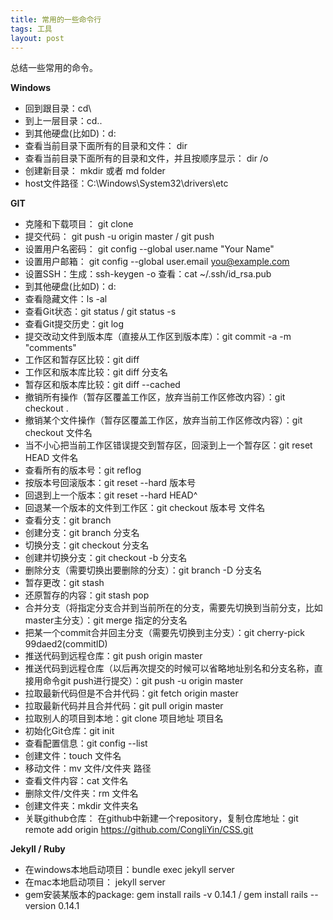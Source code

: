 ```yaml
---
title: 常用的一些命令行
tags: 工具
layout: post
---
```



总结一些常用的命令。

**Windows**


- 回到跟目录：cd\
- 到上一层目录：cd..
- 到其他硬盘(比如D)：d:
- 查看当前目录下面所有的目录和文件： dir
- 查看当前目录下面所有的目录和文件，并且按顺序显示： dir /o
- 创建新目录： mkdir 或者 md folder
- host文件路径：C:\Windows\System32\drivers\etc


**GIT**


- 克隆和下载项目： git clone 
- 提交代码： git push -u origin master / git push
- 设置用户名密码： git config --global user.name "Your Name" 
- 设置用户邮箱： git config --global user.email you@example.com
- 设置SSH：生成：ssh-keygen -o  查看：cat ~/.ssh/id_rsa.pub
- 到其他硬盘(比如D)：d:
- 查看隐藏文件：ls -al
- 查看Git状态：git status / git status -s
- 查看Git提交历史：git log
- 提交改动文件到版本库（直接从工作区到版本库）：git commit -a -m "comments"
- 工作区和暂存区比较：git diff
- 工作区和版本库比较：git diff 分支名
- 暂存区和版本库比较：git diff --cached
- 撤销所有操作（暂存区覆盖工作区，放弃当前工作区修改内容）：git checkout .
- 撤销某个文件操作（暂存区覆盖工作区，放弃当前工作区修改内容）：git checkout 文件名
- 当不小心把当前工作区错误提交到暂存区，回滚到上一个暂存区：git reset HEAD 文件名
- 查看所有的版本号：git reflog
- 按版本号回滚版本：git reset --hard 版本号
- 回退到上一个版本：git reset --hard HEAD^
- 回退某一个版本的文件到工作区：git checkout 版本号 文件名
- 查看分支：git branch
- 创建分支：git branch 分支名
- 切换分支：git checkout 分支名
- 创建并切换分支：git checkout -b 分支名
- 删除分支（需要切换出要删除的分支）：git branch -D 分支名
- 暂存更改：git stash
- 还原暂存的内容：git stash pop
- 合并分支（将指定分支合并到当前所在的分支，需要先切换到当前分支，比如master主分支）：git merge 指定的分支名
- 把某一个commit合并回主分支（需要先切换到主分支）：git cherry-pick 99daed2(commitID)
- 推送代码到远程仓库：git push origin master
- 推送代码到远程仓库（以后再次提交的时候可以省略地址别名和分支名称，直接用命令git push进行提交）：git push -u origin master
- 拉取最新代码但是不合并代码：git fetch origin master
- 拉取最新代码并且合并代码：git pull origin master
- 拉取别人的项目到本地：git clone 项目地址 项目名
- 初始化Git仓库：git init
- 查看配置信息：git config --list
- 创建文件：touch 文件名
- 移动文件：mv 文件/文件夹 路径
- 查看文件内容：cat 文件名
- 删除文件/文件夹：rm 文件名
- 创建文件夹：mkdir 文件夹名
- 关联github仓库： 在github中新建一个repository，复制仓库地址：git remote add origin https://github.com/CongliYin/CSS.git


**Jekyll / Ruby**


- 在windows本地启动项目：bundle exec jekyll server
- 在mac本地启动项目： jekyll server
- gem安装某版本的package: gem install rails -v 0.14.1 / gem install rails --version 0.14.1 


    



